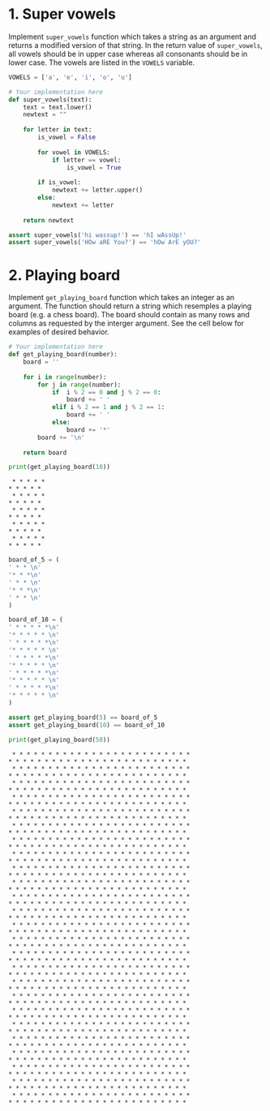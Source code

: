 # 1. Super vowels
Implement `super_vowels` function which takes a string as an argument and returns a modified version of that string. In the return value of `super_vowels`, all vowels should be in upper case whereas all consonants should be in lower case. The vowels are listed in the `VOWELS` variable.


```python
VOWELS = ['a', 'e', 'i', 'o', 'u']
```


```python
# Your implementation here
def super_vowels(text):
    text = text.lower()
    newtext = ""
    
    for letter in text:
        is_vowel = False
        
        for vowel in VOWELS:
            if letter == vowel:
                is_vowel = True
        
        if is_vowel:
            newtext += letter.upper()
        else:
            newtext += letter
    
    return newtext
```


```python
assert super_vowels('hi wassup!') == 'hI wAssUp!'
assert super_vowels('HOw aRE You?') == 'hOw ArE yOU?'
```

# 2. Playing board
Implement `get_playing_board` function which takes an integer as an argument. The function should return a string which resemples a playing board (e.g. a chess board). The board should contain as many rows and columns as requested by the interger argument. See the cell below for examples of desired behavior.



```python
# Your implementation here
def get_playing_board(number):
    board = ''
    
    for i in range(number):
        for j in range(number):
            if  i % 2 == 0 and j % 2 == 0:
                board += ' '
            elif i % 2 == 1 and j % 2 == 1:
                board += ' '
            else:
                board += '*'
        board += '\n'
    
    return board
```


```python
print(get_playing_board(10))
```

     * * * * *
    * * * * * 
     * * * * *
    * * * * * 
     * * * * *
    * * * * * 
     * * * * *
    * * * * * 
     * * * * *
    * * * * * 
    
    


```python
board_of_5 = (
' * * \n'
'* * *\n'
' * * \n'
'* * *\n'
' * * \n'
)

board_of_10 = (
' * * * * *\n'
'* * * * * \n'
' * * * * *\n'
'* * * * * \n'
' * * * * *\n'
'* * * * * \n'
' * * * * *\n'
'* * * * * \n'
' * * * * *\n'
'* * * * * \n'
)

assert get_playing_board(5) == board_of_5
assert get_playing_board(10) == board_of_10

print(get_playing_board(50))
```

     * * * * * * * * * * * * * * * * * * * * * * * * *
    * * * * * * * * * * * * * * * * * * * * * * * * * 
     * * * * * * * * * * * * * * * * * * * * * * * * *
    * * * * * * * * * * * * * * * * * * * * * * * * * 
     * * * * * * * * * * * * * * * * * * * * * * * * *
    * * * * * * * * * * * * * * * * * * * * * * * * * 
     * * * * * * * * * * * * * * * * * * * * * * * * *
    * * * * * * * * * * * * * * * * * * * * * * * * * 
     * * * * * * * * * * * * * * * * * * * * * * * * *
    * * * * * * * * * * * * * * * * * * * * * * * * * 
     * * * * * * * * * * * * * * * * * * * * * * * * *
    * * * * * * * * * * * * * * * * * * * * * * * * * 
     * * * * * * * * * * * * * * * * * * * * * * * * *
    * * * * * * * * * * * * * * * * * * * * * * * * * 
     * * * * * * * * * * * * * * * * * * * * * * * * *
    * * * * * * * * * * * * * * * * * * * * * * * * * 
     * * * * * * * * * * * * * * * * * * * * * * * * *
    * * * * * * * * * * * * * * * * * * * * * * * * * 
     * * * * * * * * * * * * * * * * * * * * * * * * *
    * * * * * * * * * * * * * * * * * * * * * * * * * 
     * * * * * * * * * * * * * * * * * * * * * * * * *
    * * * * * * * * * * * * * * * * * * * * * * * * * 
     * * * * * * * * * * * * * * * * * * * * * * * * *
    * * * * * * * * * * * * * * * * * * * * * * * * * 
     * * * * * * * * * * * * * * * * * * * * * * * * *
    * * * * * * * * * * * * * * * * * * * * * * * * * 
     * * * * * * * * * * * * * * * * * * * * * * * * *
    * * * * * * * * * * * * * * * * * * * * * * * * * 
     * * * * * * * * * * * * * * * * * * * * * * * * *
    * * * * * * * * * * * * * * * * * * * * * * * * * 
     * * * * * * * * * * * * * * * * * * * * * * * * *
    * * * * * * * * * * * * * * * * * * * * * * * * * 
     * * * * * * * * * * * * * * * * * * * * * * * * *
    * * * * * * * * * * * * * * * * * * * * * * * * * 
     * * * * * * * * * * * * * * * * * * * * * * * * *
    * * * * * * * * * * * * * * * * * * * * * * * * * 
     * * * * * * * * * * * * * * * * * * * * * * * * *
    * * * * * * * * * * * * * * * * * * * * * * * * * 
     * * * * * * * * * * * * * * * * * * * * * * * * *
    * * * * * * * * * * * * * * * * * * * * * * * * * 
     * * * * * * * * * * * * * * * * * * * * * * * * *
    * * * * * * * * * * * * * * * * * * * * * * * * * 
     * * * * * * * * * * * * * * * * * * * * * * * * *
    * * * * * * * * * * * * * * * * * * * * * * * * * 
     * * * * * * * * * * * * * * * * * * * * * * * * *
    * * * * * * * * * * * * * * * * * * * * * * * * * 
     * * * * * * * * * * * * * * * * * * * * * * * * *
    * * * * * * * * * * * * * * * * * * * * * * * * * 
     * * * * * * * * * * * * * * * * * * * * * * * * *
    * * * * * * * * * * * * * * * * * * * * * * * * * 
    
    
